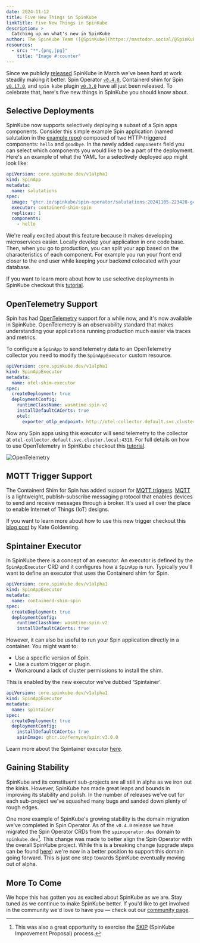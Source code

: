 ```yaml
---
date: 2024-11-12
title: Five New Things in SpinKube
linkTitle: Five New Things in SpinKube
description: >
  Catching up on what's new in SpinKube
author: The SpinKube Team ([@SpinKube](https://mastodon.social/@SpinKube))
resources:
  - src: "**.{png,jpg}"
    title: "Image #:counter"
---
```


Since we publicly [released](/blog/2024/03/13/introducing-spinkube/) SpinKube in March we've been hard at work steadily making it better. Spin Operator [`v0.4.0`](https://github.com/spinframework/spin-operator/releases/tag/v0.4.0), Containerd shim for Spin [`v0.17.0`](https://github.com/spinframework/containerd-shim-spin/releases/tag/v0.17.0), and `spin kube` plugin [`v0.3.0`](https://github.com/spinframework/spin-plugin-kube/releases/tag/v0.3.0) have all just been released. To celebrate that, here's five new things in SpinKube you should know about.

## Selective Deployments

SpinKube now supports selectively deploying a subset of a Spin apps components. Consider this simple example Spin application (named salutation in the [example repo](https://github.com/spinframework/spin-operator/tree/main/apps/salutations)) composed of two HTTP-triggered components: `hello` and `goodbye`. In the newly added `components` field you can select which components you would like to be a part of the deployment. Here's an example of what the YAML for a selectively deployed app might look like:

```yaml
apiVersion: core.spinkube.dev/v1alpha1
kind: SpinApp
metadata:
  name: salutations
spec:
  image: "ghcr.io/spinkube/spin-operator/salutations:20241105-223428-g4da3171"
  executor: containerd-shim-spin
  replicas: 1
  components:
    - hello
```

We're really excited about this feature because it makes developing microservices easier. Locally develop your application in one code base. Then, when you go to production, you can split your app based on the characteristics of each component. For example you run your front end closer to the end user while keeping your backend colocated with your database.

If you want to learn more about how to use selective deployments in SpinKube checkout this [tutorial](https://www.spinkube.dev/docs/topics/selective-deployments/).

## OpenTelemetry Support

Spin has had [OpenTelemetry](https://opentelemetry.io/) support for a while now, and it's now available in SpinKube. OpenTelemetry is an observability standard that makes understanding your applications running production much easier via traces and metrics.

To configure a `SpinApp` to send telemetry data to an OpenTelemetry collector you need to modify the `SpinAppExecutor` custom resource.

```yaml
apiVersion: core.spinkube.dev/v1alpha1
kind: SpinAppExecutor
metadata:
  name: otel-shim-executor
spec:
  createDeployment: true
  deploymentConfig:
    runtimeClassName: wasmtime-spin-v2
    installDefaultCACerts: true
    otel:
      exporter_otlp_endpoint: http://otel-collector.default.svc.cluster.local:4318
```

Now any Spin apps using this executor will send telemetry to the collector at `otel-collector.default.svc.cluster.local:4318`. For full details on how to use OpenTelemetry in SpinKube checkout this [tutorial](/docs/topics/monitoring-your-app).

![OpenTelemetry](/otel.png)

## MQTT Trigger Support

The Containerd Shim for Spin has added support for [MQTT triggers](https://github.com/spinframework/spin-trigger-mqtt). [MQTT](https://mqtt.org/) is a lightweight, publish-subscribe messaging protocol that enables devices to send and receive messages through a broker. It's used all over the place to enable Internet of Things (IoT) designs.

If you want to learn more about how to use this new trigger checkout this [blog post](https://www.fermyon.com/blog/mqtt_trigger_spinkube) by Kate Goldenring.

## Spintainer Executor

In SpinKube there is a concept of an executor. An executor is defined by the `SpinAppExecutor` CRD and it configures how a `SpinApp` is run. Typically you'll want to define an executor that uses the Containerd shim for Spin.

```yaml
apiVersion: core.spinkube.dev/v1alpha1
kind: SpinAppExecutor
metadata:
  name: containerd-shim-spin
spec:
  createDeployment: true
  deploymentConfig:
    runtimeClassName: wasmtime-spin-v2
    installDefaultCACerts: true
```

However, it can also be useful to run your Spin application directly in a container. You might want to:

- Use a specific version of Spin.
- Use a custom trigger or plugin.
- Workaround a lack of cluster permissions to install the shim.

This is enabled by the new executor we've dubbed 'Spintainer'.

```yaml
apiVersion: core.spinkube.dev/v1alpha1
kind: SpinAppExecutor
metadata:
  name: spintainer
spec:
  createDeployment: true
  deploymentConfig:
    installDefaultCACerts: true
    spinImage: ghcr.io/fermyon/spin:v3.0.0
```

Learn more about the Spintainer executor [here](/docs/misc/spintainer-executor).

## Gaining Stability

SpinKube and its constituent sub-projects are all still in alpha as we iron out the kinks. However, SpinKube has made great leaps and bounds in improving its stability and polish. In the number of releases we've cut for each sub-project we've squashed many bugs and sanded down plenty of rough edges.

One more example of SpinKube's growing stability is the domain migration we've completed in Spin Operator. As of the `v0.4.0` release we have migrated the Spin Operator CRDs from the `spinoperator.dev` domain to `spinkube.dev`[^1]. This change was made to better align the Spin Operator with the overall SpinKube project. While this is a breaking change (upgrade steps can be found [here](/docs/misc/upgrading-to-v0.4.0/)) we're now in a better position to support this domain going forward. This is just one step towards SpinKube eventually moving out of alpha.

## More To Come

We hope this has gotten you as excited about SpinKube as we are. Stay tuned as we continue to make SpinKube better. If you'd like to get involved in the community we'd love to have you — check out our [community page](https://www.spinkube.dev/community/).

[^1]: This was also a great opportunity to exercise the [SKIP](https://github.com/spinframework/skips/tree/main/proposals/004-crd-domains) (SpinKube Improvement Proposal) process.
